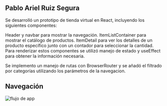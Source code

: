 ## Pablo Ariel Ruiz Segura

Se desarrolló un prototipo de tienda virtual en React, incluyendo los siguientes componentes: 

Header y navbar para mostrar la navegación. ItemListContainer para mostrar el catálogo de productos. ItemDetail para ver los detalles de un producto específico junto con un contador para seleccionar la cantidad. Para renderizar estos componentes se utilizó manejo de estado y useEffect para obtener la información necesaria. 

Se implemento un manejo de rutas con BrowserRouter y se añadó el filtrado por categorías utilizando los parámetros de la navegacion. 

## Navegación

![flujo de app](https://github.com/PabloRuizS2/react-proyecto-final/blob/main/src/assets/navigation-example-gif.gif)





